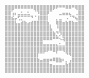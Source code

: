 ⣿⣿⣿⠿⠿⠿⠿⠿⠿⣿⣿⣿⣿⣿⣿⡿⠟⠛⠛⠿⠿⠛⢿⣿⣿   
⣿⣿⢡⡄⣀⣂⣀⣂⠀⠈⠹⣿⣿⡿⠉⠀⠀⣀⣤⣤⣄⠀⢀⣿⣿   
⣿⣿⣮⡤⢋⡉⠉⠉⠙⠈⢸⣿⣿⡇⠀⠀⡀⣀⠀⠠⠈⠙⢦⣿⣿   
⣿⣿⣿⣧⣤⣾⣷⣴⣾⣿⣿⣿⣿⣷⡀⠀⢿⣿⣶⣷⣿⣷⣶⣿⣿   
⣿⣿⣿⣿⣿⣿⣿⣿⣿⣿⣿⣿⣿⣿⣧⠀⠘⣿⣿⣿⣿⣿⣿⣿⣿   
⣿⣿⣿⣿⣿⣿⣿⣿⣿⣿⣿⣿⣿⣿⣿⣷⡙⡹⣿⣿⣿⣿⣿⣿⣿   
⣿⣿⣿⣿⣿⣿⣿⣿⣿⣿⣿⣿⠿⠿⠿⠛⠛⠢⢽⣿⣿⣿⣿⣿⣿   
⣿⣿⣿⣿⣿⣿⣿⣿⣿⣿⣿⣿⣤⣤⣤⣤⣄⣂⣀⣿⣿⣿⣿⣿⣿   
⣿⣿⣿⣿⣿⣿⣿⣿⣿⣿⣿⣿⣿⡿⠿⣿⡿⠿⢿⣿⣿⣿⣿⣿⣿   
⣿⣿⣿⣿⣿⣿⣿⣿⣿⣿⡏⠉⠁⠀⠀⠀⠁⠀⠀⠙⠻⣿⣿⣿⣿   
⣿⣿⣿⣿⣿⣿⣿⣿⣿⣿⣷⣤⣶⣶⠶⠿⣿⣷⠆⡀⢠⣿⣿⣿⣿   
⣿⣿⣿⣿⣿⣿⣿⣿⣿⣿⣿⣿⣿⣿⣶⣤⣤⣤⣤⣷⣿⣿⣿⣿⣿   
⣿⣿⣿⣿⣿⣿⣿⣿⣿⣿⣿⣿⣿⣿⣿⣿⣿⣿⣿⣿⣿⣿⣿⣿⣿   
